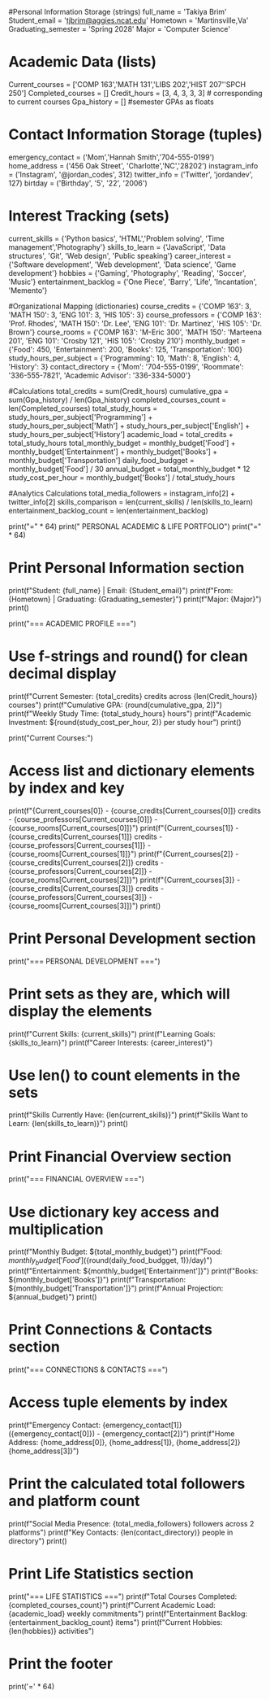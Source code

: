 #Personal Information Storage (strings)
full_name = 'Takiya Brim'
Student_email = 'tjbrim@aggies.ncat.edu'
Hometown = 'Martinsville,Va'
Graduating_semester = 'Spring 2028'
Major = 'Computer Science'

# Academic Data (lists)
Current_courses = ['COMP 163','MATH 131','LIBS 202','HIST 207''SPCH 250']
Completed_courses = []
Credit_hours = [3, 4, 3, 3, 3] # corresponding to current courses
Gpa_history = [] #semester GPAs as floats

# Contact Information Storage (tuples)
emergency_contact = ('Mom','Hannah Smith','704-555-0199')
home_address = ('456 Oak Street', 'Charlotte','NC','28202')
instagram_info = ('Instagram', '@jordan_codes', 312)
twitter_info = ('Twitter', 'jordandev', 127)
birtday = ('Birthday', '5', '22', '2006')

# Interest Tracking (sets)
current_skills = {'Python basics', 'HTML','Problem solving', 'Time management','Photography'}
skills_to_learn = {'JavaScript', 'Data structures', 'Git', 'Web design', 'Public speaking'}
career_interest = {'Software development', 'Web development', 'Data science', 'Game development'}
hobbies = {'Gaming', 'Photography', 'Reading', 'Soccer', 'Music'}
entertainment_backlog = {'One Piece', 'Barry', 'Life', 'Incantation', 'Memento'}

#Organizational Mapping (dictionaries)
course_credits = {'COMP 163': 3, 'MATH 150': 3, 'ENG 101': 3, 'HIS 105': 3}
course_professors = {'COMP 163': 'Prof. Rhodes', 'MATH 150': 'Dr. Lee', 'ENG 101': 'Dr. Martinez', 'HIS 105': 'Dr. Brown'}
course_rooms = {'COMP 163': 'M-Eric 300', 'MATH 150': 'Marteena 201', 'ENG 101': 'Crosby 121', 'HIS 105': 'Crosby 210'}
monthly_budget = {'Food': 450, 'Entertainment': 200, 'Books': 125, 'Transportation': 100}
study_hours_per_subject = {'Programming': 10, 'Math': 8, 'English': 4, 'History': 3}
contact_directory = {'Mom': '704-555-0199', 'Roommate': '336-555-7821', 'Academic Advisor': '336-334-5000'}

#Calculations
total_credits = sum(Credit_hours)
cumulative_gpa = sum(Gpa_history) / len(Gpa_history)
completed_courses_count = len(Completed_courses)
total_study_hours = study_hours_per_subject['Programming'] + study_hours_per_subject['Math'] + study_hours_per_subject['English'] + study_hours_per_subject['History']
academic_load = total_credits + total_study_hours
total_monthly_budget = monthly_budget['Food'] + monthly_budget['Entertainment'] + monthly_budget['Books'] + monthly_budget['Transportation']
daily_food_budgget = monthly_budget['Food'] / 30
annual_budget = total_monthly_budget * 12
study_cost_per_hour = monthly_budget['Books'] / total_study_hours

#Analytics Calculations
total_media_followers = instagram_info[2] + twitter_info[2]
skills_comparison = len(current_skills) / len(skills_to_learn)
entertainment_backlog_count = len(entertainment_backlog)

print("=" * 64)
print("              PERSONAL ACADEMIC & LIFE PORTFOLIO")
print("=" * 64)

# Print Personal Information section
print(f"Student: {full_name} | Email: {Student_email}")
print(f"From: {Hometown} | Graduating: {Graduating_semester}")
print(f"Major: {Major}")
print()

print("=== ACADEMIC PROFILE ===")
# Use f-strings and round() for clean decimal display
print(f"Current Semester: {total_credits} credits across {len(Credit_hours)} courses")
print(f"Cumulative GPA: {round(cumulative_gpa, 2)}")
print(f"Weekly Study Time: {total_study_hours} hours")
print(f"Academic Investment: ${round(study_cost_per_hour, 2)} per study hour")
print()

print("Current Courses:")
# Access list and dictionary elements by index and key
print(f"{Current_courses[0]} - {course_credits[Current_courses[0]]} credits - {course_professors[Current_courses[0]]} - {course_rooms[Current_courses[0]]}")
print(f"{Current_courses[1]} - {course_credits[Current_courses[1]]} credits - {course_professors[Current_courses[1]]} - {course_rooms[Current_courses[1]]}")
print(f"{Current_courses[2]} - {course_credits[Current_courses[2]]} credits - {course_professors[Current_courses[2]]} - {course_rooms[Current_courses[2]]}")
print(f"{Current_courses[3]} - {course_credits[Current_courses[3]]} credits - {course_professors[Current_courses[3]]} - {course_rooms[Current_courses[3]]}")
print()

# Print Personal Development section
print("=== PERSONAL DEVELOPMENT ===")
# Print sets as they are, which will display the elements
print(f"Current Skills: {current_skills}")
print(f"Learning Goals: {skills_to_learn}")
print(f"Career Interests: {career_interest}")
# Use len() to count elements in the sets
print(f"Skills Currently Have: {len(current_skills)}")
print(f"Skills Want to Learn: {len(skills_to_learn)}")
print()

# Print Financial Overview section
print("=== FINANCIAL OVERVIEW ===")
# Use dictionary key access and multiplication
print(f"Monthly Budget: ${total_monthly_budget}")
print(f"Food: ${monthly_budget['Food']} (${round(daily_food_budgget, 1)}/day)")
print(f"Entertainment: ${monthly_budget['Entertainment']}")
print(f"Books: ${monthly_budget['Books']}")
print(f"Transportation: ${monthly_budget['Transportation']}")
print(f"Annual Projection: ${annual_budget}")
print()

# Print Connections & Contacts section
print("=== CONNECTIONS & CONTACTS ===")
# Access tuple elements by index
print(f"Emergency Contact: {emergency_contact[1]} ({emergency_contact[0]}) - {emergency_contact[2]}")
print(f"Home Address: {home_address[0]}, {home_address[1]}, {home_address[2]} {home_address[3]}")
# Print the calculated total followers and platform count
print(f"Social Media Presence: {total_media_followers} followers across 2 platforms")
print(f"Key Contacts: {len(contact_directory)} people in directory")
print()

# Print Life Statistics section
print("=== LIFE STATISTICS ===")
print(f"Total Courses Completed: {completed_courses_count}")
print(f"Current Academic Load: {academic_load} weekly commitments")
print(f"Entertainment Backlog: {entertainment_backlog_count} items")
print(f"Current Hobbies: {len(hobbies)} activities")

# Print the footer
print('=' * 64)
